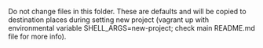 Do not change files in this folder. These are defaults and will be copied to destination places during setting new project (vagrant up with environmental variable SHELL_ARGS=new-project; check main README.md file for more info).